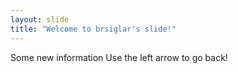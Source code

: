 ```yaml
---
layout: slide
title: "Welcome to brsiglar's slide!"
---
```

Some new information
Use the left arrow to go back!
